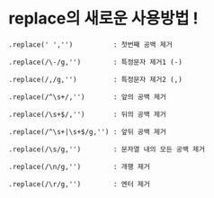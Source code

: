 # replace의 새로운 사용방법 ! 

    .replace(' ','')          : 첫번째 공백 제거

	.replace(/\-/g,'')        : 특정문자 제거1 (-)

	.replace(/,/g,'')         : 특정문자 제거2 (,)

	.replace(/^\s+/,'')       : 앞의 공백 제거

	.replace(/\s+$/,'')       : 뒤의 공백 제거

	.replace(/^\s+|\s+$/g,'') : 앞뒤 공백 제거

	.replace(/\s/g,'')        : 문자열 내의 모든 공백 제거

	.replace(/\n/g,'')        : 개행 제거

	.replace(/\r/g,'')        : 엔터 제거 